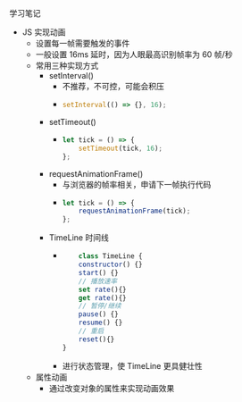 学习笔记

-   JS 实现动画
    -   设置每一帧需要触发的事件
    -   一般设置 16ms 延时，因为人眼最高识别帧率为 60 帧/秒
    -   常用三种实现方式
        -   setInterval()
            -   不推荐，不可控，可能会积压
            -   ```js
                setInterval(() => {}, 16);
                ```
        -   setTimeout()
            -   ```js
                let tick = () => {
                    setTimeout(tick, 16);
                };
                ```
        -   requestAnimationFrame()
            -   与浏览器的帧率相关，申请下一帧执行代码
            -   ```js
                let tick = () => {
                    requestAnimationFrame(tick);
                };
                ```
        -   TimeLine 时间线
            -   ```js
                    class TimeLine {
                    constructor() {}
                    start() {}
                    // 播放速率
                    set rate(){}
                    get rate(){}
                    // 暂停/继续
                    pause() {}
                    resume() {}
                    // 重启
                    reset(){}
                }
                ```
            -   进行状态管理，使 TimeLine 更具健壮性
    -   属性动画
        -   通过改变对象的属性来实现动画效果
